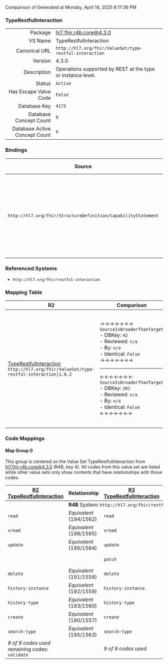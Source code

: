 Comparison of 
Generated at Monday, April 14, 2025 6:17:36 PM

### TypeRestfulInteraction

|      |     |
| ---: | --- |
| Package | hl7.fhir.r4b.core@4.3.0 |
| VS Name | TypeRestfulInteraction |
| Canonical URL | `http://hl7.org/fhir/ValueSet/type-restful-interaction` |
| Version | 4.3.0 |
| Description | Operations supported by REST at the type or instance level. |
| Status | `Active` |
| Has Escape Valve Code | `False` |
| Database Key | `4173` |
| Database Concept Count | `9` |
| Database Active Concept Count | `9` |
### Bindings

| Source | Element | Binding | Strength | Element Short |
| ------ | ------- | ------- | -------- | ------------- |
| `http://hl7.org/fhir/StructureDefinition/CapabilityStatement` | `CapabilityStatement.rest.resource.interaction.code` | `http://hl7.org/fhir/ValueSet/type-restful-interaction\|4.3.0` | `Required` | read \| vread \| update \| patch \| delete \| history-instance \| history-type \| create \| search-type |

### Referenced Systems

* `http://hl7.org/fhir/restful-interaction`
### Mapping Table

| R2 | Comparison | R3 | Comparison | R4 | Comparison | R4B | Comparison | R5
| --- | --- | --- | --- | --- | --- | --- | --- | ---
| [TypeRestfulInteraction](/docs/R2/ValueSets/TypeRestfulInteraction.md)<br/> `http://hl7.org/fhir/ValueSet/type-restful-interaction\|1.0.2` | →→→→→→→<br/>`SourceIsBroaderThanTarget`<br/>- DBKey: `42`<br/>- Reviewed: `n/a`<br/>- By: `n/a`<br/>- Identical: `False`<br/>→→→→→→→<hr/>←←←←←←←<br/>`SourceIsBroaderThanTarget`<br/>- DBKey: `201`<br/>- Reviewed: `n/a`<br/>- By: `n/a`<br/>- Identical: `False`<br/>←←←←←←←| [TypeRestfulInteraction](/docs/R3/ValueSets/TypeRestfulInteraction.md)<br/> `http://hl7.org/fhir/ValueSet/type-restful-interaction\|3.0.2` | →→→→→→→<br/>`Equivalent`<br/>- DBKey: `369`<br/>- Reviewed: `n/a`<br/>- By: `n/a`<br/>- Identical: `True`<br/>→→→→→→→<hr/>←←←←←←←<br/>`Equivalent`<br/>- DBKey: `592`<br/>- Reviewed: `n/a`<br/>- By: `n/a`<br/>- Identical: `True`<br/>←←←←←←←| [TypeRestfulInteraction](/docs/R4/ValueSets/TypeRestfulInteraction.md)<br/> `http://hl7.org/fhir/ValueSet/type-restful-interaction\|4.0.1` | →→→→→→→<br/>`Equivalent`<br/>- DBKey: `1771`<br/>- Reviewed: `n/a`<br/>- By: `n/a`<br/>- Identical: `False`<br/>→→→→→→→<hr/>←←←←←←←<br/>`Equivalent`<br/>- DBKey: `1772`<br/>- Reviewed: `n/a`<br/>- By: `n/a`<br/>- Identical: `False`<br/>←←←←←←←| [TypeRestfulInteraction](/docs/R4B/ValueSets/TypeRestfulInteraction.md)<br/> `http://hl7.org/fhir/ValueSet/type-restful-interaction\|4.3.0` | →→→→→→→<br/>`Equivalent`<br/>- DBKey: `816`<br/>- Reviewed: `n/a`<br/>- By: `n/a`<br/>- Identical: `True`<br/>→→→→→→→<hr/>←←←←←←←<br/>`Equivalent`<br/>- DBKey: `1077`<br/>- Reviewed: `n/a`<br/>- By: `n/a`<br/>- Identical: `True`<br/>←←←←←←←| [TypeRestfulInteraction](/docs/R5/ValueSets/TypeRestfulInteraction.md)<br/> `http://hl7.org/fhir/ValueSet/type-restful-interaction\|5.0.0` 

### Code Mappings


#### Map Group 0

This group is centered on the Value Set TypeRestfulInteraction from hl7.fhir.r4b.core@4.3.0 (R4B, key 4).
All codes from this value set are listed while other value sets only show contents that have relationships with those codes.

| [R2 TypeRestfulInteraction](/docs/R2/ValueSets/TypeRestfulInteraction.md)| Relationship | [R3 TypeRestfulInteraction](/docs/R3/ValueSets/TypeRestfulInteraction.md)| Relationship | [R4 TypeRestfulInteraction](/docs/R4/ValueSets/TypeRestfulInteraction.md)| Relationship | R4B TypeRestfulInteraction| Relationship | [R5 TypeRestfulInteraction](/docs/R5/ValueSets/TypeRestfulInteraction.md)
| --- | --- | --- | --- | --- | --- | --- | --- | ---
| <td colspan="8">**R4B** System: `http://hl7.org/fhir/restful-interaction`
| `read`| _Equivalent_ <br/>(194/1562)| `read`| _Equivalent_ <br/>(3097/5304)| `read`| _Equivalent_ <br/>(18356/18357)| **`read`**| _Equivalent_ <br/>(7667/9967)| `read`
| `vread`| _Equivalent_ <br/>(198/1565)| `vread`| _Equivalent_ <br/>(3102/5309)| `vread`| _Equivalent_ <br/>(18358/18359)| **`vread`**| _Equivalent_ <br/>(7672/9972)| `vread`
| `update`| _Equivalent_ <br/>(196/1564)| `update`| _Equivalent_ <br/>(3099/5306)| `update`| _Equivalent_ <br/>(18360/18361)| **`update`**| _Equivalent_ <br/>(7669/9969)| `update`
| | | `patch`| _Equivalent_ <br/>(3101/5308)| `patch`| _Equivalent_ <br/>(18362/18363)| **`patch`**| _Equivalent_ <br/>(7671/9971)| `patch`
| `delete`| _Equivalent_ <br/>(191/1558)| `delete`| _Equivalent_ <br/>(3100/5307)| `delete`| _Equivalent_ <br/>(18364/18365)| **`delete`**| _Equivalent_ <br/>(7670/9970)| `delete`
| `history-instance`| _Equivalent_ <br/>(192/1559)| `history-instance`| _Equivalent_ <br/>(3104/5311)| `history-instance`| _Equivalent_ <br/>(18366/18367)| **`history-instance`**| _Equivalent_ <br/>(7674/9974)| `history-instance`
| `history-type`| _Equivalent_ <br/>(193/1560)| `history-type`| _Equivalent_ <br/>(3105/5312)| `history-type`| _Equivalent_ <br/>(18368/18369)| **`history-type`**| _Equivalent_ <br/>(7675/9975)| `history-type`
| `create`| _Equivalent_ <br/>(190/1557)| `create`| _Equivalent_ <br/>(3103/5310)| `create`| _Equivalent_ <br/>(18370/18371)| **`create`**| _Equivalent_ <br/>(7673/9973)| `create`
| `search-type`| _Equivalent_ <br/>(195/1563)| `search-type`| _Equivalent_ <br/>(3098/5305)| `search-type`| _Equivalent_ <br/>(18372/18373)| **`search-type`**| _Equivalent_ <br/>(7668/9968)| `search-type`
| *8 of 9 codes used* <br/>remaining codes:<br/>`validate`| | *9 of 9 codes used* | | *9 of 9 codes used* | | *9 of 9 codes used* | | *9 of 9 codes used* 

